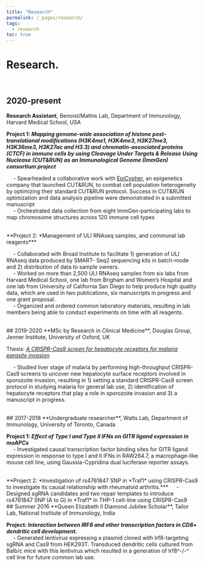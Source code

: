 ```yaml
---
title: "Research"
permalink: /_pages/research/
tags:
  - research
toc: true
---
```

# Research.
<br/>

## 2020-present
**Research Assistant**, Benoist/Mathis Lab, Department of Immunology, Harvard Medical School, USA

**Project 1: *Mapping genome-wide association of histone post-translational modifications (H3K4me1, H3K4me3, H3K27me3, H3K36me3, H3K27ac and H3.3) and chromatin-associated proteins (CTCF) in immune cells by using Cleavage Under Targets & Release Using Nuclease (CUT&RUN) as an Immunological Genome (ImmGen) consortium project***  

&emsp;	- Spearheaded  a  collaborative  work  with  [EpiCypher](https://www.epicypher.com/technologies/cutana/cut-and-run),  an  epigenetics  company  that  launched CUT&RUN, to combat cell population heterogeneity  by optimizing their standard CUT&RUN protocol.  Success  in  CUT&RUN  optimization  and  data  analysis  pipeline  were  demonstrated  in  a submitted manuscript  
&emsp;	- Orchestrated  data collection from  eight  ImmGen-participating  labs  to map chromosome structures across 120 immune cell types  

<br/>
**Project 2: *Management  of  ULI  RNAseq  samples,  and  communal  lab  reagents***

&emsp;	- Collaborated  with  Broad  Institute  to  facilitate  1)  generation  of  ULI  RNAseq  data  produced  by  SMART- Seq2 sequencing kits in batch-mode and 2) distribution of data to sample owners.  
&emsp;	- Worked  on  more  than  2,500  ULI  RNAseq  samples  from  six  labs  from  Harvard  Medical  School, one lab from Brigham and Women’s Hospital and one lab from University of California San Diego  to  help  produce  high  quality  data,  which  are  used  in  two  publications,  six  manuscripts in progress and one grant proposal.  
&emsp;	- Organized and ordered common laboratory materials, resulting in lab members being able to conduct experiments on time with all reagents.  

<br/>
## 2019-2020
**MSc by Research in Clinical Medicine**, Douglas Group, Jenner Institute, University of Oxford, UK

Thesis: *[A  CRISPR-Cas9  screen  for  hepatocyte  receptors  for  malaria  parasite  invasion](https://ora.ox.ac.uk/objects/uuid:0529d567-4a65-4abe-9783-5f917abc9aca)*

&emsp;	  - Studied liver stage of malaria by performing high-throughput CRISPR-Cas9 screens to uncover new hepatocyte surface receptors involved in sporozoite invasion, resulting in 1) setting a standard CRISPR-Cas9 screen protocol in studying malaria for general lab use, 2) identification of hepatocyte receptors that play a role in sporozoite invasion and 3) a manuscript in progress.

<br/>
## 2017-2018
**Undergraduate researcher**, Watts Lab, Department of Immunology, University of Toronto, Canada  

**Project 1: *Effect  of  Type  I  and  Type  II  IFNs  on  GITR  ligand  expression  in  moAPCs***  
&emsp; - Investigated causal  transcription  factor  binding  sites  for  GITR  ligand  expression  in  response  to  type  I and  II  IFNs  in  RAW264.7,  a  macrophage-like  mouse  cell  line,  using  Gaussia-Cypridina  dual  luciferase reporter assays.  

<br/>
**Project 2: *Investigation of  rs4761847  SNP  in  *Traf1*  using  CRISPR-Cas9  to  investigate  its  causal  relationship with rheumatoid arthritis.***  
&emsp;	- Designed sgRNA candidates and two repair templates to introduce rs4761847 SNP (A to G) in *Traf1* in THP-1 cell-line using CRISPR-Cas9

<br/>
## Summer 2016
**Queen  Elizabeth  II  Diamond  Jubilee Scholar**, Tailor Lab, National Institute of Immunology, India  

**Project: *Interaction between  IRF8  and  other  transcription  factors  in  CD8+  dendritic  cell  development.***  
&emsp; - Generated lentivirus expressing a plasmid cloned with Irf8-targeting sgRNA and Cas9 from HEK293T. Transduced dendritic cells cultured from Balb/c mice with this lentivirus which resulted in a generation of Irf8^-/-^ cell line for future common lab use.  

